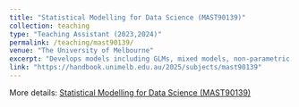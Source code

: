 ```yaml
---
title: "Statistical Modelling for Data Science (MAST90139)"
collection: teaching
type: "Teaching Assistant (2023,2024)"
permalink: /teaching/mast90139/
venue: "The University of Melbourne"
excerpt: "Develops models including GLMs, mixed models, non-parametric regression, and discusses causal inference and missing data techniques in data science applications."
link: "https://handbook.unimelb.edu.au/2025/subjects/mast90139"
---
```

More details: [Statistical Modelling for Data Science (MAST90139)](https://handbook.unimelb.edu.au/2025/subjects/mast90139)
